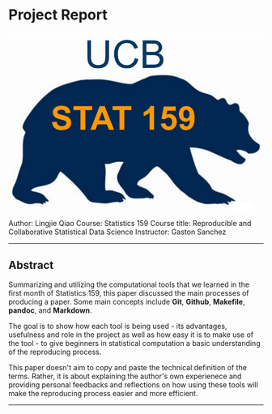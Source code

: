 # Project Report 

![alt tag](/images/stat159-logo.png)

Author: Lingjie Qiao
Course: Statistics 159
Course title: Reproducible and Collaborative Statistical Data Science
Instructor: Gaston Sanchez

---

## Abstract

Summarizing and utilizing the computational tools that we learned in the first month of Statistics 159, this paper discussed the main processes of producing a paper. Some main concepts include **Git**, **Github**, **Makefile**, **pandoc**, and **Markdown**. 

The goal is to show how each tool is being used - its advantages, usefulness and role in the project as well as how easy it is to make use of the tool - to give beginners in statistical computation a basic understanding of the reproducing process. 

This paper doesn't aim to copy and paste the technical definition of the terms. Rather, it is about explaining the author's own experienece and providing personal feedbacks and reflections on how using these tools will make the reproducing process easier and more efficient.

---
